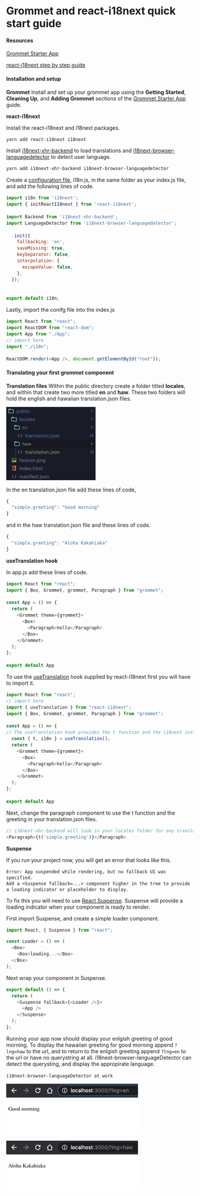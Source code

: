 # Grommet and react-i18next quick start guide

#### Resources

[Grommet Starter App](https://github.com/grommet/grommet-starter-new-app "Grommet Starter App")

[react-i18next step by step guide](https://react.i18next.com/latest/using-with-hooks "react-i18next step by step guide")

#### Installation and setup

**Grommet**
Install and set up your grommet app using the **Getting Started**, **Cleaning Up**, and **Adding Grommet** sections of the [Grommet Starter App](https://github.com/grommet/grommet-starter-new-app "Grommet Starter App") guide.

**react-i18next**

Install the react-i18next and i18next packages.

```bash
yarn add react-i18next i18next
```

Install [i18next-xhr-backend](https://github.com/i18next/i18next-xhr-backend "i18next-xhr-backend") to load translations and [i18next-browser-languagedetector](https://github.com/i18next/i18next-browser-languageDetector "i18next-browser-languagedetector") to detect user language.

```bash
yarn add i18next-xhr-backend i18next-browser-languagedetector
```

Create a [configuration file](https://www.i18next.com/overview/configuration-options "configuration file"), i18n.js, in the same folder as your index.js file, and add the following lines of code.

```javascript
import i18n from 'i18next';
import { initReactI18next } from 'react-i18next';

import Backend from 'i18next-xhr-backend';
import LanguageDetector from 'i18next-browser-languagedetector';

  .init({
    fallbackLng: 'en',
    saveMissing: true,
    keySeparator: false,
    interpolation: {
      escapeValue: false,
    },
  });


export default i18n;
```

Lastly, import the conifg file into the index.js

```javascript
import React from "react";
import ReactDOM from "react-dom";
import App from "./App";
// import here
import "./i18n";

ReactDOM.render(<App />, document.getElementById("root"));
```

#### Translating your first grommet component

**Translation files**
Within the public directory create a folder titled **locales**, and within that create two more titled **en** and **haw**. These two folders will hold the english and hawaiian translation.json files.

![translation-files](../../../../public/tutorial/translation-files.png "Translation-Example")

In the en translation.json file add these lines of code,
```javascript
{
  "simple.greeting": "Good morning"
}
```
and in the haw translation.json file and these lines of code.
```javascript
{
  "simple.greeting": "Aloha Kakahiaka"
}
```

**useTranslation hook**

In app.js add these lines of code.

```javascript
import React from "react";
import { Box, Grommet, grommet, Paragraph } from "grommet";

const App = () => {
  return (
    <Grommet theme={grommet}>
      <Box>
        <Paragraph>hello</Paragraph>
      </Box>
    </Grommet>
  );
};

export default App
```
To use the [useTranslation](https://react.i18next.com/latest/usetranslation-hook "useTranslation") hook supplied by react-i18next first you will have to import it.

```javascript
import React from "react";
// import here
import { useTranslation } from "react-i18next";
import { Box, Grommet, grommet, Paragraph } from "grommet";

const App = () => {
// The useTranslation hook provides the t function and the i18next instance to the component.
  const { t, i18n } = useTranslation();
  return (
    <Grommet theme={grommet}>
      <Box>
        <Paragraph>hello</Paragraph>
      </Box>
    </Grommet>
  );
};

export default App
```

Next, change the paragraph component to use the t function and the greeting in your translation.json files.

```javascript
// i18next-xhr-backend will look in your locales folder for any translation.json files
<Paragraph>{t('simple.greeting')}</Paragraph>
```

**Suspense**

If you run your project now, you will get an error that looks like this.

```
Error: App suspended while rendering, but no fallback UI was specified.
Add a <Suspense fallback=...> component higher in the tree to provide a loading indicator or placeholder to display.
```

To fix this you will need to use [React Suspense](https://reactjs.org/docs/react-api.html#reactsuspense "React Suspense"). Suspense will provide a loading indicator when your component is ready to render.

First import Suspense, and create a simple loader component.
```javascript
import React, { Suspense } from "react";
```
```javascript
const Loader = () => (
  <Box>
    <Box>loading...</Box>
  </Box>
);
```
Next wrap your component in Suspense.
```javascript
export default () => {
  return (
    <Suspense fallback={<Loader />}>
      <App />
    </Suspense>
  );
};
```

Running your app now should display your enlgish greeting of good morning. To display the hawaiian greeting for good morning append `?lng=haw` to the url, and to return to the enlgish greeting append `?lng=en` to the url or have no querystring at all. i18next-browser-languageDetector can detect the querysting, and display the appropirate language.

`i18next-browser-languageDetector at work`

![English-Greeting](../../../../public/tutorial/english-greeting.png "English-Greeting")

![Hawaiian-Greeting](../../../../public/tutorial/hawaiian-greeting.png "Hawaiian-Greeting")

